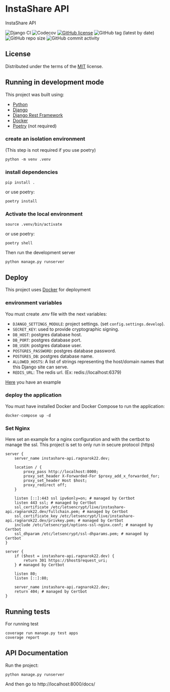 # InstaShare API
InstaShare API

![Django CI](https://github.com/ragnarok22/instashare_api/actions/workflows/django-test.yml/badge.svg)
![Codecov](https://img.shields.io/codecov/c/github/ragnarok22/instashare_api)
[![GitHub license](https://img.shields.io/github/license/ragnarok22/instashare_api)](https://github.com/ragnarok22/instashare_api/blob/main/LICENSE)
![GitHub tag (latest by date)](https://img.shields.io/github/v/tag/ragnarok22/instashare_api)
![GitHub repo size](https://img.shields.io/github/repo-size/ragnarok22/instashare_api)
![GitHub commit activity](https://img.shields.io/github/commit-activity/w/ragnarok22/instashare_api)

## License
Distributed under the terms of the [MIT](LICENSE) license.

## Running in development mode
This project was built using:
- [Python](https://python.org)
- [Django](https://djangoproject.com)
- [Django Rest Framework](https://django-rest-framework.org)
- [Docker](https://docker.com)
- [Poetry](https://python-poetry.org) (not required)

### create an isolation environment

(This step is not required if you use poetry)

```shell
python -m venv .venv
```

### install dependencies

```shell
pip install .
```

or use poetry:

```shell
poetry install
```

### Activate the local environment

```shell
source .venv/bin/activate
```

or use poetry:

```shell
poetry shell
```

Then run the development server

```shell
python manage.py runserver
```

## Deploy

This project uses [Docker](https://www.docker.com) for deployment

### environment variables

You must create .env file with the next variables:

- `DJANGO_SETTINGS_MODULE`: project settings. (set `config.settings.develop`).
- `SECRET_KEY`: used to provide cryptographic signing.
- `DB_HOST`: postgres database host.
- `DB_PORT`: postgres database port.
- `DB_USER`: postgres database user.
- `POSTGRES_PASSWORD`: postgres database password.
- `POSTGRES_DB`: postgres database name.
- `ALLOWED_HOSTS`: A list of strings representing the host/domain names that this Django site can serve.
- `REDIS_URL`: The redis url. (Ex: redis://localhost:6379)

[Here](.env-example) you have an example

### deploy the application

You must have installed Docker and Docker Compose to run the application:

```shell
docker-compose up -d
```

### Set Nginx

Here set an example for a nginx configuration and with the certbot to manage the ssl.
This project is set to only run in secure protocol (https)

    server {
        server_name instashare-api.ragnarok22.dev;

        location / {
            proxy_pass http://localhost:8000;
            proxy_set_header X-Forwarded-For $proxy_add_x_forwarded_for;
            proxy_set_header Host $host;
            proxy_redirect off;
        }

        listen [::]:443 ssl ipv6only=on; # managed by Certbot
        listen 443 ssl; # managed by Certbot
        ssl_certificate /etc/letsencrypt/live/instashare-api.ragnarok22.dev/fullchain.pem; # managed by Certbot
        ssl_certificate_key /etc/letsencrypt/live/instashare-api.ragnarok22.dev/privkey.pem; # managed by Certbot
        include /etc/letsencrypt/options-ssl-nginx.conf; # managed by Certbot
        ssl_dhparam /etc/letsencrypt/ssl-dhparams.pem; # managed by Certbot
    }

    server {
        if ($host = instashare-api.ragnarok22.dev) {
            return 301 https://$host$request_uri;
        } # managed by Certbot

        listen 80;
        listen [::]:80;

        server_name instashare-api.ragnarok22.dev;
        return 404; # managed by Certbot
    }

## Running tests
For running test

```
coverage run manage.py test apps
coverage report
```

## API Documentation
Run the project:

```shell
python manage.py runserver
```
And then go to http://localhost:8000/docs/
